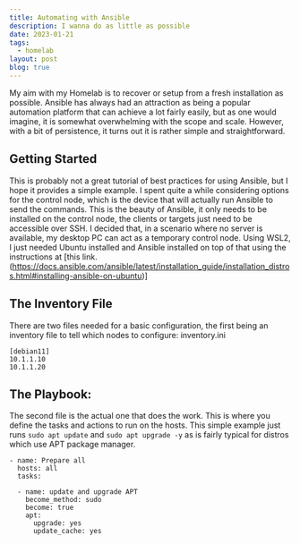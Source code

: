 ```yaml
---
title: Automating with Ansible
description: I wanna do as little as possible
date: 2023-01-21
tags:
  - homelab
layout: post
blog: true
---
```


My aim with my Homelab is to recover or setup from a fresh installation as possible. Ansible has always had an attraction as being a popular automation platform that can achieve a lot fairly easily, but as one would imagine, it is somewhat overwhelming with the scope and scale.
However, with a bit of persistence, it turns out it is rather simple and straightforward.

## Getting Started

This is probably not a great tutorial of best practices for using Ansible, but I hope it provides a simple example. 
I spent quite a while considering options for the control node, which is the device that will actually run Ansible to send the commands. This is the beauty of Ansible, it only needs to be installed on the control node, the clients or targets just need to be accessible over SSH. 
I decided that, in a scenario where no server is available, my desktop PC can act as a temporary control node. Using WSL2, I just needed Ubuntu installed and Ansible installed on top of that using the instructions at [this link.(https://docs.ansible.com/ansible/latest/installation_guide/installation_distros.html#installing-ansible-on-ubuntu)]

## The Inventory File

There are two files needed for a basic configuration, the first being an inventory file to tell which nodes to configure:
inventory.ini
```
[debian11]
10.1.1.10
10.1.1.20
```

## The Playbook:

The second file is the actual one that does the work. This is where you define the tasks and actions to run on the hosts. 
This simple example just runs ```sudo apt update``` and ```sudo apt upgrade -y``` as is fairly typical for distros which use APT package manager. 

```
- name: Prepare all
  hosts: all  
  tasks:

  - name: update and upgrade APT
    become_method: sudo
    become: true
    apt:
      upgrade: yes
      update_cache: yes
 ```
 
